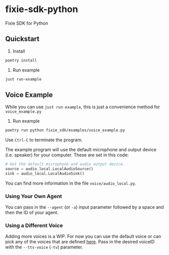 # fixie-sdk-python
Fixie SDK for Python

## Quickstart

1. Install
```bash
poetry install
```
1. Run example
```bash
just run-example
```


## Voice Example
While you can use `just run-example`, this is just a convenience method for `voice_example.py`
1. Run example
```bash
poetry run python fixie_sdk/examples/voice_example.py
```

Use `Ctrl-C` to terminate the program.

The example program will use the default microphone and output device (i.e. speaker) for your computer. These are set in this code:

```python
# Get the default microphone and audio output device.
source = audio_local.LocalAudioSource()
sink = audio_local.LocalAudioSink()
```
You can find more information in the file `voice/audio_local.py`.

### Using Your Own Agent
You can pass in the `--agent` (or `-a`) input parameter followed by a space and then the ID of your agent.

### Using a Different Voice
Adding more voices is a WIP. For now you can use the default voice or can pick any of the voices that are defined [here](https://github.com/fixie-ai/hisanta.ai/blob/main/lib/config.ts). Pass in the desired voiceID with the `--tts-voice` (`-tv`) parameter.
